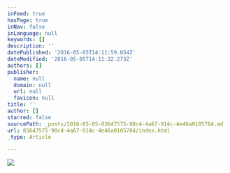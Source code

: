 ```yaml
---
inFeed: true
hasPage: true
inNav: false
inLanguage: null
keywords: []
description: ''
datePublished: '2016-05-05T14:11:59.054Z'
dateModified: '2016-05-05T14:11:32.273Z'
authors: []
publisher:
  name: null
  domain: null
  url: null
  favicon: null
title: ''
author: []
starred: false
sourcePath: _posts/2016-05-05-83647575-98c4-4a67-914c-4e46a0105784.md
url: 83647575-98c4-4a67-914c-4e46a0105784/index.html
_type: Article

---
```

![](https://the-grid-user-content.s3-us-west-2.amazonaws.com/d4e708d0-1345-48d6-a153-ea3fe63ea682.jpg)